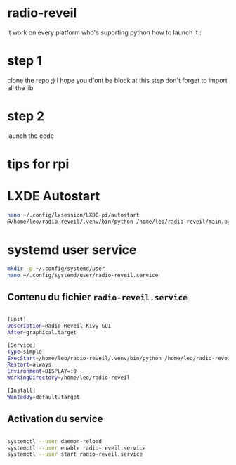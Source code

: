 # radio-reveil
it work on every platform who's suporting python
how to launch it :

# step 1
clone the repo ;)
i hope you d'ont be block at this step
don't forget to import all the lib

# step 2
launch the code 

# tips for rpi 

# LXDE Autostart
```bash
nano ~/.config/lxsession/LXDE-pi/autostart  
@/home/leo/radio-reveil/.venv/bin/python /home/leo/radio-reveil/main.py  
```

# systemd user service

```bash
mkdir -p ~/.config/systemd/user  
nano ~/.config/systemd/user/radio-reveil.service  
```

## Contenu du fichier `radio-reveil.service`

```bash

[Unit]  
Description=Radio-Reveil Kivy GUI  
After=graphical.target  

[Service]  
Type=simple  
ExecStart=/home/leo/radio-reveil/.venv/bin/python /home/leo/radio-reveil/main.py  
Restart=always  
Environment=DISPLAY=:0  
WorkingDirectory=/home/leo/radio-reveil  

[Install]  
WantedBy=default.target  

```
## Activation du service

```bash

systemctl --user daemon-reload  
systemctl --user enable radio-reveil.service  
systemctl --user start radio-reveil.service  
```



